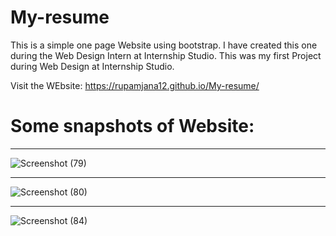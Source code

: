 # My-resume

This is a simple one page Website using bootstrap. I have created this one during the Web Design Intern at Internship Studio. This was my first Project during Web Design at Internship Studio.

Visit the WEbsite: https://rupamjana12.github.io/My-resume/

# Some snapshots of Website:

<hr>

![Screenshot (79)](https://user-images.githubusercontent.com/73645004/136667109-a0a7be28-9aca-4eef-b288-32cd992a488a.png)

<hr>

![Screenshot (80)](https://user-images.githubusercontent.com/73645004/136667111-9a604a85-2bc1-4c89-9d40-13c9d7019680.png)

<hr>

![Screenshot (84)](https://user-images.githubusercontent.com/73645004/136667165-5c434601-a90b-4240-90c2-5f562f1b504c.png)
